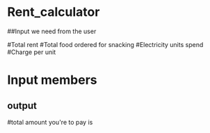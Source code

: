 




# Rent_calculator
##Input we need from the user 

#Total rent 
#Total food ordered for snacking 
#Electricity units spend
#Charge per unit 
# Input   members 
## output
 #total amount you're to pay is 
